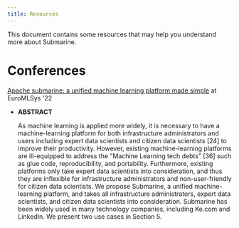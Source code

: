 ```yaml
---
title: Resources
---
```


<!--
   Licensed to the Apache Software Foundation (ASF) under one or more
   contributor license agreements.  See the NOTICE file distributed with
   this work for additional information regarding copyright ownership.
   The ASF licenses this file to You under the Apache License, Version 2.0
   (the "License"); you may not use this file except in compliance with
   the License.  You may obtain a copy of the License at
   http://www.apache.org/licenses/LICENSE-2.0
   Unless required by applicable law or agreed to in writing, software
   distributed under the License is distributed on an "AS IS" BASIS,
   WITHOUT WARRANTIES OR CONDITIONS OF ANY KIND, either express or implied.
   See the License for the specific language governing permissions and
   limitations under the License.
-->

This document contains some resources that may help you understand more about Submarine.

# Conferences

[Apache submarine: a unified machine learning platform made simple](https://dl.acm.org/doi/abs/10.1145/3517207.3526984) at EuroMLSys '22

- **ABSTRACT**

  As machine learning is applied more widely, it is necessary to have a machine-learning platform for both infrastructure administrators and users including expert data scientists and citizen data scientists [24] to improve their productivity. However, existing machine-learning platforms are ill-equipped to address the "Machine Learning tech debts" [36] such as glue code, reproducibility, and portability. Furthermore, existing platforms only take expert data scientists into consideration, and thus they are inflexible for infrastructure administrators and non-user-friendly for citizen data scientists. We propose Submarine, a unified machine-learning platform, and takes all infrastructure administrators, expert data scientists, and citizen data scientists into consideration. Submarine has been widely used in many technology companies, including Ke.com and LinkedIn. We present two use cases in Section 5.
